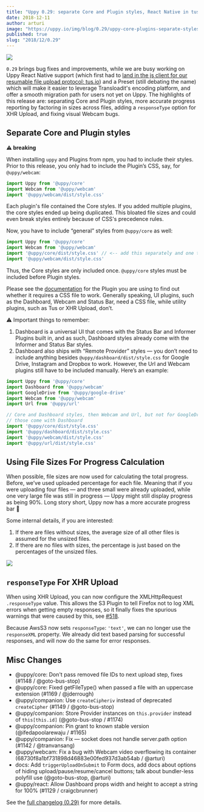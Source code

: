 ```yaml
---
title: "Uppy 0.29: separate Core and Plugin styles, React Native in tus-js-client"
date: 2018-12-11
author: arturi
image: "https://uppy.io/img/blog/0.29/uppy-core-plugins-separate-styles.jpg"
published: true
slug: "2018/12/0.29"
---
```


<img src="/img/blog/0.29/uppy-core-plugins-separate-styles.jpg" />

`0.29` brings bug fixes and improvements, while we are busy working on Uppy React Native support (which first had to [land in the js client for our resumable file upload protocol: tus.io](https://github.com/tus/tus-js-client#react-native-support)) and a Preset (still debating the name) which will make it easier to leverage Transloadit's encoding platform, and offer a smooth migration path for users not yet on Uppy. The highlights of this release are: separating Core and Plugin styles, more accurate progress reporting by factoring in sizes across files, adding a `responseType` option for XHR Upload, and fixing visual Webcam bugs.

<!--truncate-->

## Separate Core and Plugin styles

**⚠️ breaking**

When installing `uppy` and Plugins from npm, you had to include their styles. Prior to this release, you only had to include the Plugin’s CSS, say, for `@uppy/webcam`:

```js
import Uppy from '@uppy/core'
import Webcam from '@uppy/webcam'
import '@uppy/webcam/dist/style.css'
```

Each plugin's file contained the Core styles. If you added multiple plugins, the core styles ended up being duplicated. This bloated file sizes and could even break styles entirely because of CSS's precedence rules.

Now, you have to include “general” styles from `@uppy/core` as well:

```js
import Uppy from '@uppy/core'
import Webcam from '@uppy/webcam'
import '@uppy/core/dist/style.css' // <-- add this separately and one time only
import '@uppy/webcam/dist/style.css'
```

Thus, the Core styles are only included once. `@uppy/core` styles must be included before Plugin styles.

Please see the [documentation](https://uppy.io/docs/plugins/) for the Plugin you are using to find out whether it requires a CSS file to work. Generally speaking, UI plugins, such as the Dashboard, Webcam and Status Bar, need a CSS file, while utility plugins, such as Tus or XHR Upload, don’t.

⚠️ Important things to remember:

1. Dashboard is a universal UI that comes with the Status Bar and Informer Plugins built in, and as such, Dashboard styles already come with the Informer and Status Bar styles.
2. Dashboard also ships with “Remote Provider” styles — you don’t need to include anything besides `@uppy/dashboard/dist/style.css` for Google Drive, Instagram and Dropbox to work. However, the Url and Webcam plugins still have to be included manually. Here’s an example:

```js
import Uppy from '@uppy/core'
import Dashboard from '@uppy/webcam'
import GoogleDrive from '@uppy/google-drive'
import Webcam from '@uppy/webcam'
import Url from '@uppy/url'

// Core and Dashboard styles, then Webcam and Url, but not for GoogleDrive —
// those come with Dashboard
import '@uppy/core/dist/style.css'
import '@uppy/dashboard/dist/style.css'
import '@uppy/webcam/dist/style.css'
import '@uppy/url/dist/style.css'
```

## Using File Sizes For Progress Calculation

When possible, file sizes are now used for calculating the total progress. Before, we’ve used uploaded percentage for each file. Meaning that if you were uploading four files — and three small were already uploaded, while one very large file was still in progress — Uppy might still display progress as being 90%. Long story short, Uppy now has a more accurate progress bar 🚀

Some internal details, if you are interested:

1. If there are files without sizes, the average size of all other files is assumed for the unsized files.
2. If there are no files with sizes, the percentage is just based on the percentages of the unsized files.

<img src="/img/blog/0.29/progress-size-calculation.jpg" />

## `responseType` For XHR Upload

When using XHR Upload, you can now configure the XMLHttpRequest `.responseType` value. This allows the S3 Plugin to tell Firefox not to log XML errors when getting empty responses, so it finally fixes the spurious warnings that were caused by this, see [#518](https://github.com/transloadit/uppy/issues/518).

Because AwsS3 now sets `responseType`: `'text'`, we can no longer use the `responseXML` property. We already did text based parsing for successful responses, and will now do the same for error responses.

## Misc Changes

- @uppy/core: Don't pass removed file IDs to next upload step, fixes (#1148 / @goto-bus-stop)
- @uppy/core: Fixed getFileType() when passed a file with an uppercase extension (#1169 / @jderrough)
- @uppy/companion: Use `createCipheriv` instead of deprecated `createCipher` (#1149 / @goto-bus-stop)
- @uppy/companion: Store Provider instances on `this.provider` instead of `this[this.id]` (@goto-bus-stop / #1174)
- @uppy/companion: Pin grant to known stable version (@ifedapoolarewaju / #1165)
- @uppy/companion: Fix — socket does not handle server.path option (#1142 / @tranvansang)
- @uppy/webcam: Fix a bug with Webcam video overflowing its container (68730f8a1bf731898d46883e00fed937d3ab54ab / @arturi)
- docs: Add `triggerUploadOnSubmit` to Form docs, add docs about options of hiding upload/pause/resume/cancel buttons; talk about bundler-less polyfill use (@goto-bus-stop, @arturi)
- @uppy/react: Allow Dashboard props width and height to accept a string for 100% (#1129 / craigcbrunner)

See the [full changelog (0.29)](https://github.com/transloadit/uppy/blob/master/CHANGELOG.md#0290) for more details.
